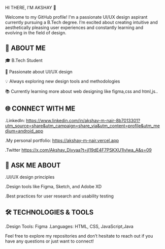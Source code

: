 HI THERE, I'M AKSHAY 👋

Welcome to my GitHub profile! I'm a passionate UI/UX design aspirant currently pursuing a B.Tech degree. I’m excited about creating intuitive and aesthetically pleasing user experiences and constantly learning and evolving in the field of design.

🚀 ABOUT ME
   ---------

🎓 B.Tech Student

🎨 Passionate about UI/UX design

💡 Always exploring new design tools and methodologies

📚 Currently learning more about web designing like figma,css and html,js..

🌐 CONNECT WITH ME
  -----------------

.LinkedIn:
https://www.linkedin.com/in/akshay-m-nair-8b7013301?utm_source=share&utm_campaign=share_via&utm_content=profile&utm_medium=android_app

.My personal portfolio: https://akshay-m-nair.vercel.app

.Twitter
https://x.com/Akshay_Divyaa?t=jI19dE4F7PSKXU1lvlwa_A&s=09

💬 ASK ME ABOUT
  --------------

.UI/UX design principles

.Design tools like Figma, Sketch, and Adobe XD

.Best practices for user research and usability testing

🛠️ TECHNOLOGIES & TOOLS
  ----------------------

.Design Tools: Figma
.Languages: HTML, CSS, JavaScript,Java


Feel free to explore my repositories and don’t hesitate to reach out if you have any questions or just want to connect!


